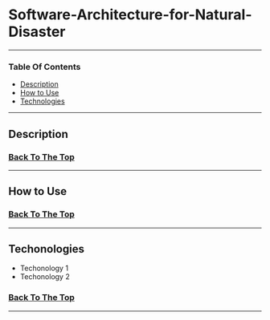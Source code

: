 # Software-Architecture-for-Natural-Disaster

---
### Table Of Contents

- [Description](#description)
- [How to Use](#how-to-use)
- [Technologies](#technonologies)

---
## Description





### [Back To The Top](#Software-Architecture-for-Natural-Disaster)
---
## How to Use




### [Back To The Top](#Software-Architecture-for-Natural-Disaster)
---
## Techonologies

- Techonology 1
- Techonology 2


### [Back To The Top](#Software-Architecture-for-Natural-Disaster)
---



